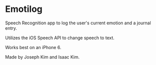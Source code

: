 # Emotilog
Speech Recognition app to log the user's current emotion and a journal entry.

Utilizes the iOS Speech API to change speech to text.

Works best on an iPhone 6.

Made by Joseph Kim and Isaac Kim.
